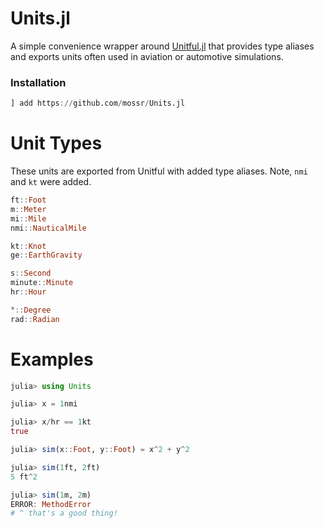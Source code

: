 # Units.jl
A simple convenience wrapper around [Unitful.jl](https://github.com/PainterQubits/Unitful.jl/blob/master/src/pkgdefaults.jl
) that provides type aliases and exports units often used in aviation or automotive simulations.

### Installation
```julia
] add https://github.com/mossr/Units.jl
```

# Unit Types
These units are exported from Unitful with added type aliases.
Note, `nmi` and `kt` were added.

```julia
ft::Foot
m::Meter
mi::Mile
nmi::NauticalMile

kt::Knot
ge::EarthGravity

s::Second
minute::Minute
hr::Hour

°::Degree
rad::Radian
```

# Examples
```julia
julia> using Units

julia> x = 1nmi

julia> x/hr == 1kt
true
```

```julia
julia> sim(x::Foot, y::Foot) = x^2 + y^2

julia> sim(1ft, 2ft)
5 ft^2

julia> sim(1m, 2m)
ERROR: MethodError 
# ^ that's a good thing!
```
